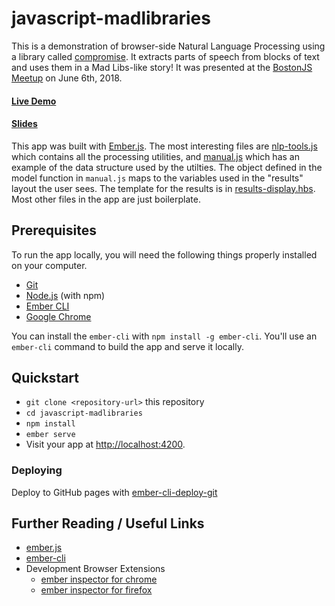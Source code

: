 # javascript-madlibraries

This is a demonstration of browser-side Natural Language Processing using a library called [compromise](http://compromise.cool/). It extracts parts of speech from blocks of text and uses them in a Mad Libs-like story! It was presented at the [BostonJS Meetup](https://www.meetup.com/boston_JS/events/251205244/) on June 6th, 2018.

#### [Live Demo](https://jenweber.github.io/javascript-madlibraries/#/manual)
#### [Slides](https://docs.google.com/presentation/d/1AMzNGohISS5sovpKw5gnywmhAeJezC8D76-V-7o79bY/edit?usp=sharing)

This app was built with [Ember.js](https://www.emberjs.com/). The most interesting files are [nlp-tools.js](https://github.com/jenweber/javascript-madlibraries/blob/master/app/services/nlp-tools.js) which contains all the processing utilities, and [manual.js](https://github.com/jenweber/javascript-madlibraries/blob/master/app/routes/manual.js) which has an example of the data structure used by the utilties. The object defined in the model function in `manual.js` maps to the variables used in the "results" layout the user sees. The template for the results is in [results-display.hbs](https://github.com/jenweber/javascript-madlibraries/blob/master/app/templates/components/results-display.hbs). Most other files in the app are just boilerplate.

## Prerequisites

To run the app locally, you will need the following things properly installed on your computer.

* [Git](https://git-scm.com/)
* [Node.js](https://nodejs.org/) (with npm)
* [Ember CLI](https://ember-cli.com/)
* [Google Chrome](https://google.com/chrome/)

You can install the `ember-cli` with `npm install -g ember-cli`. You'll use an `ember-cli` command to build the app and serve it locally.

## Quickstart

* `git clone <repository-url>` this repository
* `cd javascript-madlibraries`
* `npm install`
* `ember serve`
* Visit your app at [http://localhost:4200](http://localhost:4200).

### Deploying

Deploy to GitHub pages with [ember-cli-deploy-git](https://github.com/ef4/ember-cli-deploy-git)

## Further Reading / Useful Links

* [ember.js](https://emberjs.com/)
* [ember-cli](https://ember-cli.com/)
* Development Browser Extensions
  * [ember inspector for chrome](https://chrome.google.com/webstore/detail/ember-inspector/bmdblncegkenkacieihfhpjfppoconhi)
  * [ember inspector for firefox](https://addons.mozilla.org/en-US/firefox/addon/ember-inspector/)
